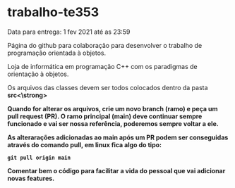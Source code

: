 # trabalho-te353
Data para entrega: 1 fev 2021 até as 23:59

Página do github para colaboração para desenvolver o trabalho de programação orientada à objetos.

Loja de informática em programação C++ com os paradigmas de orientação à objetos.

Os arquivos das classes devem ser todos colocados dentro da pasta <strong>src<\strong>
 
Quando for alterar os arquivos, crie um novo branch (ramo) e peça um pull request (PR).
O ramo principal (main) deve continuar sempre funcionado e vai ser nossa referência,
poderemos sempre voltar a ele. 

As alterarações adicionadas ao main após um PR podem ser conseguidas através do comando pull,
em linux fica algo do tipo: 

`git pull origin main`

Comentar bem o código para facilitar a vida do pessoal que vai adicionar novas features.
